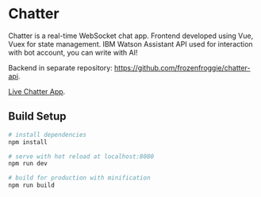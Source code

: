 # Chatter

Chatter is a real-time WebSocket chat app. Frontend developed using Vue, Vuex for state management. IBM Watson Assistant API used for interaction with bot account, you can write with AI!

Backend in separate repository: https://github.com/frozenfroggie/chatter-api.

[Live Chatter App](https://chatter.cf).

## Build Setup

``` bash
# install dependencies
npm install

# serve with hot reload at localhost:8080
npm run dev

# build for production with minification
npm run build
```
